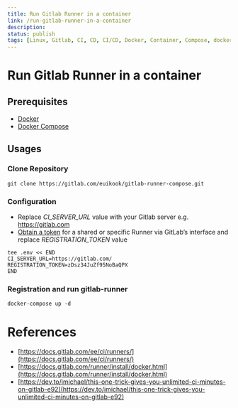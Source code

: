 ```yaml
---
title: Run Gitlab Runner in a container
link: /run-gitlab-runner-in-a-container
description: 
status: publish
tags: [Linux, Gitlab, CI, CD, CI/CD, Docker, Container, Compose, docker-compose]
---
```

# Run Gitlab Runner in a container

## Prerequisites
* [Docker](https://www.docker.com/)
* [Docker Compose](https://docs.docker.com/compose/)

## Usages

### Clone Repository

```
git clone https://gitlab.com/euikook/gitlab-runner-compose.git
```

###  Configuration
* Replace *CI_SERVER_URL* value with your Gitlab server e.g. https://gitlab.com
* [Obtain a token](https://docs.gitlab.com/ee/ci/runners/) for a shared or specific Runner via GitLab’s interface and replace *REGISTRATION_TOKEN* value

```
tee .env << END
CI_SERVER_URL=https://gitlab.com/
REGISTRATION_TOKEN=zDsz34JuZf95NoBaQPX
END
```

### Registration and run gitlab-runner

```
docker-compose up -d
```

# References
* [https://docs.gitlab.com/ee/ci/runners/](https://docs.gitlab.com/ee/ci/runners/)
* [https://docs.gitlab.com/runner/install/docker.html](https://docs.gitlab.com/runner/install/docker.html)
* [https://dev.to/imichael/this-one-trick-gives-you-unlimited-ci-minutes-on-gitlab-e92](https://dev.to/imichael/this-one-trick-gives-you-unlimited-ci-minutes-on-gitlab-e92)
